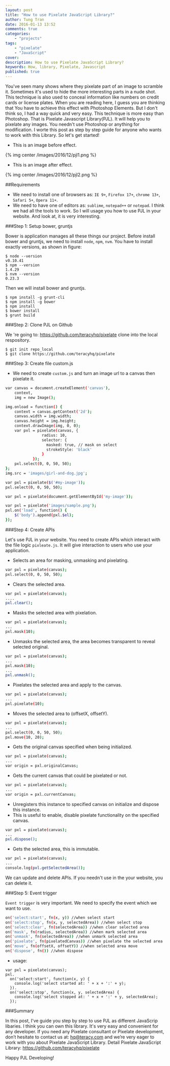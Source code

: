 ```yaml
---
layout: post
title: "How to use Pixelate JavaScript Library?"
author: Tung Tran
date: 2016-01-13 13:52
comments: true
categories:
    - "projects"
tags:
    - "pixelate"
    - "JavaScript"
cover: 
description: How to use Pixelate JavaScript Library? 
keywords: How, library, Pixelate, Javascript
published: true
---
```


You've seen many shows where they pixelate part of an image to scramble it. Sometimes it's used to hide the more interesting parts in a nude shot. This technique is also used to conceal information like numbers on credit cards or license plates. When you are reading here, I guess you are thinking that You have to achieve this effect with Photoshop Elements.
But I don't think so, I had a way quick and very easy. This technique is more easy than Photoshop. That is Pixelate Javascript Library(PJL). It will help you to pixelate any images. You needn't use Photoshop or anything for modification. I worte this post as step by step guide for anyone who wants to work with this Library. So let's get started! 

- This is an image before effect.

{% img center /images/2016/12/pjl1.png %}

- This is an image after effect.

{% img center /images/2016/12/pjl2.png %}

<!-- more -->

##Requirements

- We need to install one of browsers as: `IE 9+`, `Firefox 17+`, `chrome 13+`, `Safari 5+`, `Opera 11+`.
- We need to have one of editors as: `sublime`, `notepad++` or `notepad`.
I think we had all the tools to work. So I will usage you how to use PJL in your website. And look at, it is very interesting.

###Step 1: Setup bower, gruntjs

Bower is application manages all these things our project. Before install bower and gruntjs, we need to install `node`, `npm`, `nvm`. You have to install exactly versions, as shown in figure:

```
$ node --version
v0.10.41
$ npm --version
1.4.29
$ nvm --version
0.23.3
```

Then we will install bower and gruntjs.

```
$ npm install -g grunt-cli
$ npm install -g bower
$ npm install
$ bower install
$ grunt build
```

###Step 2: Clone PJL on Github

We 're going to: https://github.com/teracyhq/pixelate clone into the local respository.

```
$ git init repo_local
$ git clone https://github.com/teracyhq/pixelate
```

###Step 3: Create file custom.js

- We need to create `custom.js` and turn an image url to a canvas then pixelate it.

```bash form-1
var canvas = document.createElement('canvas'),
    context,
    img = new Image();

img.onload = function() {
    context = canvas.getContext('2d');
    canvas.width = img.width;
    canvas.height = img.height;
    context.drawImage(img, 0, 0);
    var pxl = pixelate(canvas, {
                radius: 10,
                selector: {
                  masked: true, // mask on select
                  strokeStyle: 'black'
                }
            });
    pxl.select(0, 0, 50, 50);
};
img.src = 'images/girl-and-dog.jpg';
```

```bash form-2
var pxl = pixelate($('#my-image'));
pxl.select(0, 0, 50, 50);
```

```bash form-3
var pxl = pixelate(document.getElementById('my-image'));
```

```bash form-4
var pxl = pixelate('images/sample.png');
pxl.on('load', function() {
    $('body').append(pxl.$el);
});
```

###Step 4: Create APIs

Let's use PJL in your website. You need to create APIs which interact with the file logic `pixleate.js`. It will give interaction to users who use your application.

- Selects an area for masking, unmasking and pixelating.

```bash select(x, y, width, height)
var pxl = pixelate(canvas);
pxl.select(0, 0, 50, 50);
```

- Clears the selected area.

```bash clear()
var pxl = pixelate(canvas);
....
pxl.clear();
```

- Masks the selected area with pixelation.

```bash mask([radius])
var pxl = pixelate(canvas);
...
pxl.mask(10);
```

- Unmasks the selected area, the area becomes transparent to reveal selected original.

```bash unmask()
var pxl = pixelate(canvas);
...
pxl.mask(10);
...
pxl.unmask();
```

- Pixelates the selected area and apply to the canvas.

```bash pixelate()
var pxl = pixelate(canvas);
...
pxl.pixelate(10);
```

- Moves the selected area to (offsetX, offsetY).

```bash move(offsetX, offsetY)
var pxl = pixelate(canvas);
...
pxl.select(0, 0, 50, 50);
pxl.move(10, 20);
```

- Gets the original canvas specified when being initialized.

```bash originalCanvas
var pxl = pixelate(canvas);
...
var origin = pxl.originalCanvas;
```

- Gets the current canvas that could be pixelated or not.

```bash currentCanvas
var pxl = pixelate(canvas);
...
var origin = pxl.currentCanvas;
```
- Unregisters this instance to specified canvas on initialize and dispose this instance.
- This is useful to enable, disable pixelate functionality on the specified canvas.

```bash dispose()
var pxl = pixelate(canvas);
...
pxl.dispose();
```

- Gets the selected area, this is immutable.

```bash getSelectedArea()
var pxl = pixelate(canvas);
...
console.log(pxl.getSelectedArea());
```
We can update and delete APIs. If you needn't use in the your website, you can delete it.

###Step 5: Event trigger

`Event trigger` is very important. We need to specify the event which we want to use.

```bash Event trigger
on('select:start', fn(x, y)) //when select start
on('select:stop', fn(x, y, selectedArea)) //when select stop
on('select:clear', fn(selectedArea)) //when clear selected area
on('mask', fn(radius, selectedArea)) //when mark selected area
on('unmask', fn(selectedArea)) //when unmark selected area
on('pixelate', fn(pixelatedCanvas)) //when pixelate the selected area
on('move', fn(offsetX, offsetY)) //when selected area move
on('dispose', fn()) //when dispose
```
- usage:

``` 
var pxl = pixelate(canvas);
pxl.
  on('select:start', function(x, y) {
    console.log('select started at: ' + x + ':' + y);
  }).
  on('select:stop', function(x, y, selectedArea) {
    console.log('select stopped at: ' + x + ':' + y, selectedArea);
  });
```
###Summary

In this post, I've guide you step by step to use PJL as different JavaScrip libaries. I think you can own this library. It's very easy and convenient for any developer.
If you need any Pixelate consultant or Pixelate development, don’t hesitate to contact us at: hq@teracy.com and we’re very eager to work with you about Pixelate JavaScript Library.
Detail Pixelate JavaScript Library: https://github.com/teracyhq/pixelate

Happy PJL Developing!